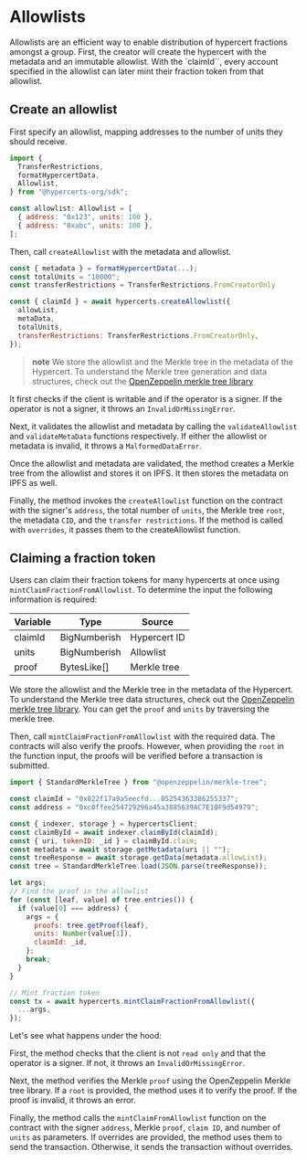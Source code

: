 # Allowlists

Allowlists are an efficient way to enable distribution of hypercert fractions amongst a group.
First, the creator will create the hypercert with the metadata and an immutable allowlist.
With the `claimId``, every account specified in the allowlist can later mint their fraction token from that allowlist.

## Create an allowlist

First specify an allowlist, mapping addresses to the number of units they should receive.

```js
import {
  TransferRestrictions,
  formatHypercertData,
  Allowlist,
} from "@hypercerts-org/sdk";

const allowlist: Allowlist = [
  { address: "0x123", units: 100 },
  { address: "0xabc", units: 100 },
];
```

Then, call `createAllowlist` with the metadata and allowlist.

```js
const { metadata } = formatHypercertData(...);
const totalUnits = "10000";
const transferRestrictions = TransferRestrictions.FromCreatorOnly

const { claimId } = await hypercerts.createAllowlist({
  allowList,
  metaData,
  totalUnits,
  transferRestrictions: TransferRestrictions.FromCreatorOnly,
});
```

> **note** We store the allowlist and the Merkle tree in the metadata of the Hypercert. To understand the Merkle tree generation and data structures, check out the [OpenZeppelin merkle tree library](https://github.com/OpenZeppelin/merkle-tree)

It first checks if the client is writable and if the operator is a signer. If the operator is not a signer, it throws an `InvalidOrMissingError`.

Next, it validates the allowlist and metadata by calling the `validateAllowlist` and `validateMetaData` functions respectively. If either the allowlist or metadata is invalid, it throws a `MalformedDataError`.

Once the allowlist and metadata are validated, the method creates a Merkle tree from the allowlist and stores it on IPFS. It then stores the metadata on IPFS as well.

Finally, the method invokes the `createAllowlist` function on the contract with the signer's `address`, the total number of `units`, the Merkle tree `root`, the metadata `CID`, and the `transfer restrictions`. If the method is called with `overrides`, it passes them to the createAllowlist function.

## Claiming a fraction token

Users can claim their fraction tokens for many hypercerts at once using `mintClaimFractionFromAllowlist`. To determine the input the following information is required:

| Variable | Type         | Source       |
| -------- | ------------ | ------------ |
| claimId  | BigNumberish | Hypercert ID |
| units    | BigNumberish | Allowlist    |
| proof    | BytesLike[]  | Merkle tree  |

We store the allowlist and the Merkle tree in the metadata of the Hypercert. To understand the Merkle tree data structures, check out the [OpenZeppelin merkle tree library](https://github.com/OpenZeppelin/merkle-tree). You can get the `proof` and `units` by traversing the merkle tree.

Then, call `mintClaimFractionFromAllowlist` with the required data. The contracts will also verify the proofs. However, when providing the `root` in the function input, the proofs will be verified before a transaction is submitted.

```js
import { StandardMerkleTree } from "@openzeppelin/merkle-tree";

const claimId = "0x822f17a9a5eecfd...85254363386255337";
const address = "0xc0ffee254729296a45a3885639AC7E10F9d54979";

const { indexer, storage } = hypercertsClient;
const claimById = await indexer.claimById(claimId);
const { uri, tokenID: _id } = claimById.claim;
const metadata = await storage.getMetadata(uri || "");
const treeResponse = await storage.getData(metadata.allowList);
const tree = StandardMerkleTree.load(JSON.parse(treeResponse));

let args;
// Find the proof in the allowlist
for (const [leaf, value] of tree.entries()) {
  if (value[0] === address) {
    args = {
      proofs: tree.getProof(leaf),
      units: Number(value[1]),
      claimId: _id,
    };
    break;
  }
}

// Mint fraction token
const tx = await hypercerts.mintClaimFractionFromAllowlist({
  ...args,
});
```

Let's see what happens under the hood:

First, the method checks that the client is not `read only` and that the operator is a signer. If not, it throws an `InvalidOrMissingError`.

Next, the method verifies the Merkle `proof` using the OpenZeppelin Merkle tree library. If a `root` is provided, the method uses it to verify the proof. If the proof is invalid, it throws an error.

Finally, the method calls the `mintClaimFromAllowlist` function on the contract with the signer `address`, Merkle `proof`, `claim ID`, and number of `units` as parameters. If overrides are provided, the method uses them to send the transaction. Otherwise, it sends the transaction without overrides.
